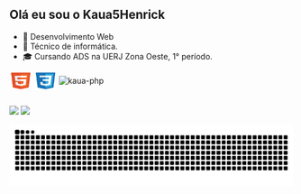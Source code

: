 ## Olá eu sou o Kaua5Henrick 

- 📘 Desenvolvimento Web
- 🤖 Técnico de informática.
- 🎓 Cursando ADS na UERJ Zona Oeste, 1° período.
  

<div style="display: inline_block">
 <img align="center" alt="kaua-HTML" height="30" width="40" src="https://raw.githubusercontent.com/devicons/devicon/master/icons/html5/html5-original.svg">
  <img align="center" alt="kaua-CSS" height="30" width="40" src="https://raw.githubusercontent.com/devicons/devicon/master/icons/css3/css3-original.svg">
  <img align="center" alt="kaua-php" height="30" width="40" src="https://raw.githubusercontent.com/devicons/devicon/master/icons/python/php-plain.svg">
 </div>

 ##

  <a href ="mailton:kauahenrick87@gmail.com"><img src="https://img.shields.io/badge/-Gmail-%23333?style=for-the-badge&logo=gmail&logoColor=white" target="_blank"></a>
 <a href="https://www.linkedin.com/in/kauã-henrique-06ba47212" target="_blank"><img src="https://img.shields.io/badge/-LinkedIn-%230077B5?style=for-the-badge&logo=linkedin&logoColor=white" target="_blank"></a> 
  
  
<picture align="center">
  <source media="(prefers-color-scheme: dark)" srcset="https://raw.githubusercontent.com/Kaua5Henrick/Kaua5Henrick/output/github-contribution-grid-snake-dark.svg">
  <source media="(prefers-color-scheme: light)" srcset="https://raw.githubusercontent.com/Kaua5Henrick/Kaua5Henrick/output/github-contribution-grid-snake-dark.svg">
  <img align="center" alt="github contribution grid snake animation" src="https://raw.githubusercontent.com/Kaua5Henrick/Kaua5Henrick/output/github-contribution-grid-snake.svg">
</picture>
